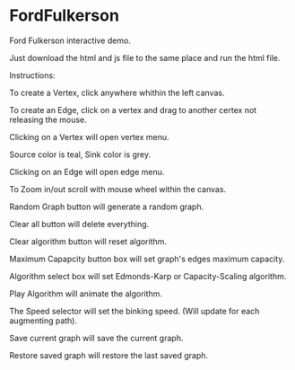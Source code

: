 # FordFulkerson
Ford Fulkerson interactive demo.

Just download the html and js file to the same place and run the html file.

Instructions:

To create a Vertex, click anywhere whithin the left canvas.

To create an Edge, click on a vertex and drag to another certex not releasing the mouse.

Clicking on a Vertex will open vertex menu.

Source color is teal, Sink color is grey.

Clicking on an Edge will open edge menu.

To Zoom in/out scroll with mouse wheel within the canvas.

Random Graph button will generate a random graph.

Clear all button will delete everything.

Clear algorithm button will reset algorithm.

Maximum Capapcity button box will set graph's edges maximum capacity.

Algorithm select box will set Edmonds-Karp or Capacity-Scaling algorithm.

Play Algorithm will animate the algorithm.

The Speed selector will set the binking speed. (Will update for each augmenting path). 

Save current graph will save the current graph. 

Restore saved graph will restore the last saved graph.

